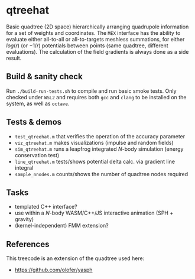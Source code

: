 # qtreehat
Basic quadtree (2D space) hierarchically arranging quadrupole information for a set of weights and coordinates. The `MEX` interface has the ability to evaluate either all-to-all or all-to-targets meshless summations, for either $log(r)$ (or $-1/r$) potentials between points (same quadtree, different evaluations). The calculation of the field gradients is always done as a side result. 

## Build & sanity check
Run `./build-run-tests.sh` to compile and run basic smoke tests. Only checked under `WSL2` and requires both `gcc` and `clang` to be installed on the system, as well as `octave`.

## Tests & demos
- `test_qtreehat.m` that verifies the operation of the accuracy parameter
- `viz_qtreehat.m` makes visualizations (impulse and random fields)
- `sim_qtreehat.m` runs a leapfrog integrated $N$-body simulation (energy conservation test)
- `line_qtreehat.m` tests/shows potential delta calc. via gradient line integral
- `sample_nnodes.m` counts/shows the number of quadtree nodes required 

## Tasks
- templated C++ interface?
- use within a $N$-body WASM/C++/JS interactive animation (SPH + gravity)
- (kernel-independent) FMM extension?

## References
This treecode is an extension of the quadtree used here:
- https://github.com/olofer/yasph
